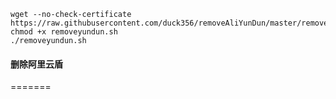 

```shell
wget --no-check-certificate https://raw.githubusercontent.com/duck356/removeAliYunDun/master/removeyundun.sh
chmod +x removeyundun.sh
./removeyundun.sh
```

#### 删除阿里云盾
=======
